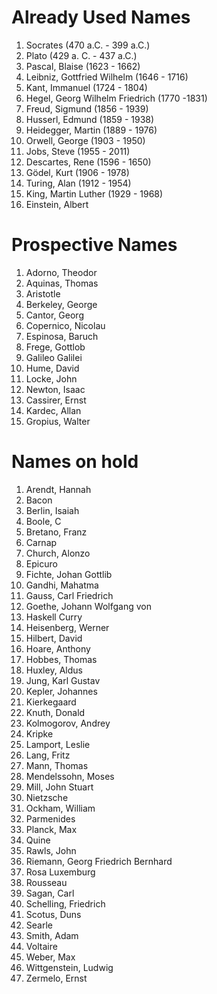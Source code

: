 # Already Used Names

1. Socrates (470 a.C. - 399 a.C.)
2. Plato (429 a. C. - 437 a.C.)
3. Pascal, Blaise (1623 - 1662)
4. Leibniz, Gottfried Wilhelm (1646 - 1716)
5. Kant, Immanuel (1724 - 1804)
6. Hegel, Georg Wilhelm Friedrich (1770 -1831)
7. Freud, Sigmund (1856 - 1939)
8. Husserl, Edmund (1859 - 1938)
9. Heidegger, Martin (1889 - 1976)
10. Orwell, George (1903 - 1950)
11. Jobs, Steve (1955 - 2011)
12. Descartes, Rene (1596 - 1650)
13. Gödel, Kurt (1906 - 1978)
14. Turing, Alan (1912 - 1954)
15. King, Martin Luther (1929 - 1968)
16. Einstein, Albert

# Prospective Names

1.  Adorno, Theodor
2.  Aquinas, Thomas
3.  Aristotle
4.  Berkeley, George
5.  Cantor, Georg
6.  Copernico, Nicolau
7.  Espinosa, Baruch
8.  Frege, Gottlob
9.  Galileo Galilei
10. Hume, David
11. Locke, John
12. Newton, Isaac
13. Cassirer, Ernst
15. Kardec, Allan
16. Gropius, Walter

# Names on hold

1. Arendt, Hannah
2. Bacon
3. Berlin, Isaiah
4. Boole, C
5. Bretano, Franz
6. Carnap
7. Church, Alonzo
8. Epicuro
9. Fichte, Johan Gottlib
10. Gandhi, Mahatma
11. Gauss, Carl Friedrich
12. Goethe, Johann Wolfgang von
13. Haskell Curry
14. Heisenberg, Werner
15. Hilbert, David
16. Hoare, Anthony
17. Hobbes, Thomas
18. Huxley, Aldus
19. Jung, Karl Gustav
20. Kepler, Johannes
21. Kierkegaard
22. Knuth, Donald
23. Kolmogorov, Andrey
24. Kripke
25. Lamport, Leslie
26. Lang, Fritz
27. Mann, Thomas
28. Mendelssohn, Moses
29. Mill, John Stuart
30. Nietzsche
31. Ockham, William
32. Parmenides
33. Planck, Max
34. Quine
35. Rawls, John
36. Riemann, Georg Friedrich Bernhard
37. Rosa Luxemburg
38. Rousseau
39. Sagan, Carl
40. Schelling, Friedrich
41. Scotus, Duns
42. Searle
43. Smith, Adam
44. Voltaire
45. Weber, Max
46. Wittgenstein, Ludwig
47. Zermelo, Ernst
